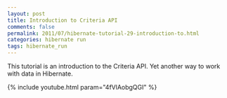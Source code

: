```yaml
---           
layout: post
title: Introduction to Criteria API
comments: false
permalink: 2011/07/hibernate-tutorial-29-introduction-to.html
categories: hibernate run
tags: hibernate_run
---
```


This tutorial is an introduction to the Criteria API. Yet another way to work with data in Hibernate.

{% include youtube.html param="4fVlAobgQGI" %}